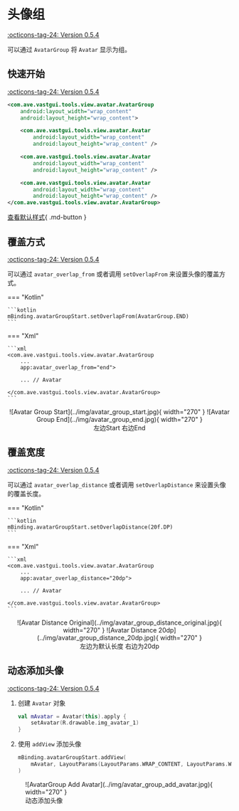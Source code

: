 # 头像组

[:octicons-tag-24: Version 0.5.4](https://ave.entropy2020.cn/version/VastTools/#054)

可以通过 `AvatarGroup` 将 `Avatar` 显示为组。

## 快速开始

[:octicons-tag-24: Version 0.5.4](https://ave.entropy2020.cn/version/VastTools/#054)

```xml
<com.ave.vastgui.tools.view.avatar.AvatarGroup
    android:layout_width="wrap_content"
    android:layout_height="wrap_content">

    <com.ave.vastgui.tools.view.avatar.Avatar
        android:layout_width="wrap_content"
        android:layout_height="wrap_content" />

    <com.ave.vastgui.tools.view.avatar.Avatar
        android:layout_width="wrap_content"
        android:layout_height="wrap_content" />

    <com.ave.vastgui.tools.view.avatar.Avatar
        android:layout_width="wrap_content"
        android:layout_height="wrap_content" />
</com.ave.vastgui.tools.view.avatar.AvatarGroup>
```

[查看默认样式](https://github.com/SakurajimaMaii/Android-Vast-Extension/blob/develop/libraries/VastTools/src/main/res/values/styles.xml){ .md-button }

## 覆盖方式

[:octicons-tag-24: Version 0.5.4](https://ave.entropy2020.cn/version/VastTools/#054)

可以通过 `avatar_overlap_from` 或者调用 `setOverlapFrom` 来设置头像的覆盖方式。

=== "Kotlin"

    ```kotlin
    mBinding.avatarGroupStart.setOverlapFrom(AvatarGroup.END)
    ```

=== "Xml"

    ```xml
    <com.ave.vastgui.tools.view.avatar.AvatarGroup
        ...
        app:avatar_overlap_from="end">

        ... // Avatar

    </com.ave.vastgui.tools.view.avatar.AvatarGroup>
    ```

<center>
![Avatar Group Start](../img/avatar_group_start.jpg){ width="270" }
![Avatar Group End](../img/avatar_group_end.jpg){ width="270" }
<figcaption>左边Start 右边End</figcaption>
</center>

## 覆盖宽度

[:octicons-tag-24: Version 0.5.4](https://ave.entropy2020.cn/version/VastTools/#054)

可以通过 `avatar_overlap_distance` 或者调用 `setOverlapDistance` 来设置头像的覆盖长度。

=== "Kotlin"

    ```kotlin
    mBinding.avatarGroupStart.setOverlapDistance(20f.DP)
    ```

=== "Xml"

    ```xml
    <com.ave.vastgui.tools.view.avatar.AvatarGroup
        ...
        app:avatar_overlap_distance="20dp">

        ... // Avatar

    </com.ave.vastgui.tools.view.avatar.AvatarGroup>
    ```

<center>
![Avatar Distance Original](../img/avatar_group_distance_original.jpg){ width="270" }
![Avatar Distance 20dp](../img/avatar_group_distance_20dp.jpg){ width="270" }
<figcaption>左边为默认长度 右边为20dp</figcaption>
</center>

## 动态添加头像

[:octicons-tag-24: Version 0.5.4](https://ave.entropy2020.cn/version/VastTools/#054)

1. 创建 `Avatar` 对象

    ```kotlin
    val mAvatar = Avatar(this).apply {
        setAvatar(R.drawable.img_avatar_1)
    }
    ```

2. 使用 `addView` 添加头像

    ```kotlin
    mBinding.avatarGroupStart.addView(
        mAvatar, LayoutParams(LayoutParams.WRAP_CONTENT, LayoutParams.WRAP_CONTENT)
    )
    ```

<figure markdown>
  ![AvatarGroup Add Avatar](../img/avatar_group_add_avatar.jpg){ width="270" }
  <figcaption>动态添加头像</figcaption>
</figure>
